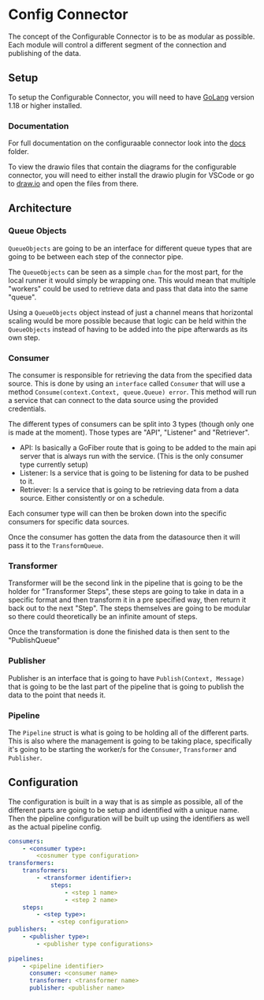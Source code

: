 # Config Connector
The concept of the Configurable Connector is to be as modular as possible. Each module will control a different segment of the connection and publishing of the data. 

## Setup
To setup the Configurable Connector, you will need to have [GoLang](https://golang.org/doc/install) version 1.18 or higher installed.

### Documentation
For full documentation on the configuraable connector look into the [docs](docs/README.md) folder.

To view the drawio files that contain the diagrams for the configurable connector, you will need to either install the drawio plugin for VSCode or go to [draw.io](https://app.diagrams.net/) and open the files from there.

## Architecture

### Queue Objects
`QueueObjects` are going to be an interface for different queue types that are going to be between each step of the connector pipe.

The `QueueObjects` can be seen as a simple `chan` for the most part, for the local runner it would simply be wrapping one. This would mean that multiple "workers" could be used to retrieve data and pass that data into the same "queue".

Using a `QueueObjects` object instead of just a channel means that horizontal scaling would be more possible because that logic can be held within the `QueueObjects` instead of having to be added into the pipe afterwards as its own step.

### Consumer
The consumer is responsible for retrieving the data from the specified data source. This is done by using an `interface` called `Consumer` that will use a method `Consume(context.Context, queue.Queue) error`. This method will run a service that can connect to the data source using the provided credentials.

The different types of consumers can be split into 3 types (though only one is made at the moment). Those types are "API", "Listener" and "Retriever".
* API: Is basically a GoFiber route that is going to be added to the main api server that is always run with the service. (This is the only consumer type currently setup)
* Listener: Is a service that is going to be listening for data to be pushed to it.
* Retriever: Is a service that is going to be retrieving data from a data source. Either consistently or on a schedule.

Each consumer type will can then be broken down into the specific consumers for specific data sources.

Once the consumer has gotten the data from the datasource then it will pass it to the `TransformQueue`.

### Transformer
Transformer will be the second link in the pipeline that is going to be the holder for "Transformer Steps", these steps are going to take in data in a specific format and then transform it in a pre specified way, then return it back out to the next "Step". The steps themselves are going to be modular so there could theoretically be an infinite amount of steps.

Once the transformation is done the finished data is then sent to the "PublishQueue"

### Publisher
Publisher is an interface that is going to have `Publish(Context, Message)` that is going to be the last part of the pipeline that is going to publish the data to the point that needs it.

### Pipeline
The `Pipeline` struct is what is going to be holding all of the different parts. This is also where the management is going to be taking place, specifically it's going to be starting the worker/s for the `Consumer`, `Transformer` and `Publisher`.

## Configuration

The configuration is built in a way that is as simple as possible, all of the different parts are going to be setup and identified with a unique name. Then the pipeline configuration will be built up using the identifiers as well as the actual pipeline config.

```yaml
consumers:
    - <consumer type>:
        <cosnumer type configuration>
transformers:
    transformers:
        - <transformer identifier>:
            steps: 
                - <step 1 name>
                - <step 2 name>
    steps:
        - <step type>:
            - <step configuration>
publishers:
    - <publisher type>:
        - <publisher type configurations>
        
pipelines:
    - <pipeline identifier>
      consumer: <consumer name>
      transformer: <transformer name>
      publisher: <publisher name>
      
```
